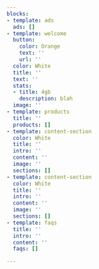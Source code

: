 ```yaml
---
blocks:
- template: ads
  ads: []
- template: welcome
  button:
    color: Orange
    text: ''
    url: ''
  color: White
  title: ''
  text: ''
  stats:
  - title: 4gb
    description: blah
  image: ''
- template: products
  title: ''
  products: []
- template: content-section
  color: White
  title: ''
  intro: ''
  content: ''
  image: ''
  sections: []
- template: content-section
  color: White
  title: ''
  intro: ''
  content: ''
  image: ''
  sections: []
- template: faqs
  title: ''
  intro: ''
  content: ''
  faqs: []

---
```

